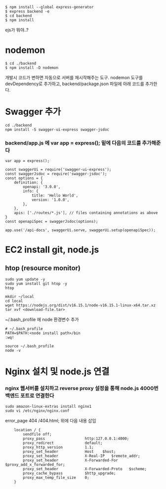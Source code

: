 ```(zsh)
$ npm install --global express-generator
$ express backend -e
$ cd backend
$ npm install
```

ejs가 뭐야..?

# nodemon
```(zsh)
$ cd ./backend
$ npm install -D nodemon

```
개발시 코드가 변하면 자동으로 서버를 재시작해주는 도구.
nodemon 도구를 devDependency로 추가하고, backend/package.json 파일에 아래 코드를 추가한다.


# Swagger 추가

```(zsh)
cd ./backend
npm install -S swagger-ui-express swagger-jsdoc
```

### backend/app.js 에 var app = express(); 밑에 다음의 코드를 추가해준다

```(javascript)
var app = express();

const swaggerUi = require('swagger-ui-express');
const swaggerJsdoc = require('swagger-jsdoc');
const options = {
	definition: {
		openapi: '3.0.0',
		info: {
			title: 'Hello World',
			version: '1.0.0',
		},
	},
	apis: ['./routes/*.js'], // files containing annotations as above
}
const openapiSpec = swaggerJsdoc(options);

app.use('/api-docs', swaggerUi.serve, swaggerUi.setup(openapiSpec));
```


# EC2 install git, node.js 

## htop (resource monitor)
```(zsh)
sudo yum update -y
sudo yum install git htop -y
htop
```
```(zsh)
mkdir ~/local
cd local
wget https://nodejs.org/dist/v16.15.1/node-v16.15.1-linux-x64.tar.xz
tar xvf <download-file.tar>
```
~/.bash_profile 에 node 환경변수 추가
```(zsh)
# ~/.bash_profile
PATH=$PATH:<node install path>/bin
:wq!

source ~/.bash_profile
node -v
```

# Nginx 설치 및 node.js 연결

### nginx 웹서버를 설치하고 reverse proxy 설정을 통해 node.js 4000번 백엔드 포트로 연결한다

```
sudo amazon-linux-extras install nginx1
sudo vi /etc/nginx/nginx.conf
```

error_page 404 /404.html; 위에 다음 내용 삽입
```(nginx)
    location / {
        sendfile off;
	    proxy_pass              	http:127.0.0.1:4000;
    	proxy_redirect          	default;
    	proxy_http_version      	1.1;
        proxy_set_header        	Host	$host;
        proxy_set_header        	X-Real-IP	$remote_addr;
        proxy_set_header        	X-Forwarded-For	$proxy_add_x_forwarded_for;
        proxy_set_header        	X-Forwarded-Proto	$scheme;
        proxy_cache_bypass			$http_upgrade;
        proxy_max_temp_file_size	0;
    }
```

